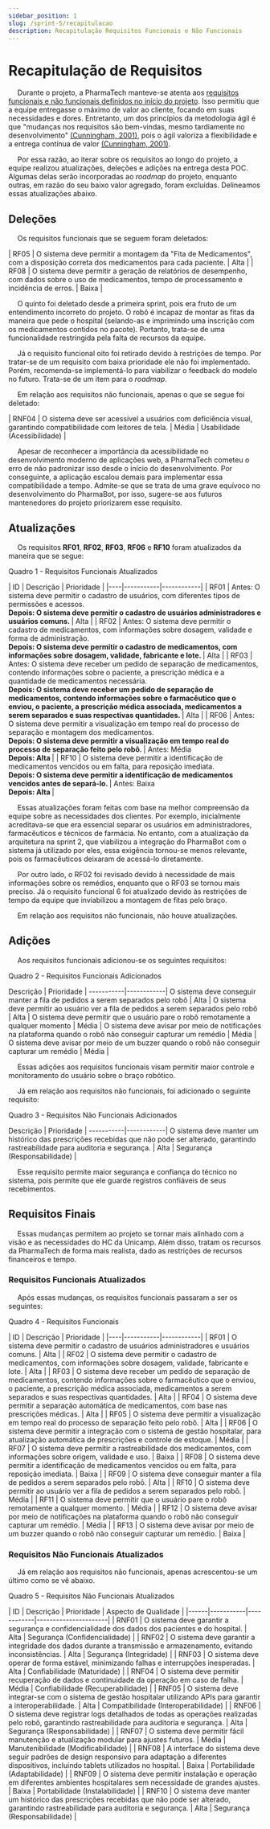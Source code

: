 ```yaml
---
sidebar_position: 1
slug: /sprint-5/recapitulacao
description: Recapitulação Requisitos Funcionais e Não Funcionais
---
```


# Recapitulação de Requisitos

&emsp; Durante o projeto, a PharmaTech manteve-se atenta aos [requisitos funcionais e não funcionais definidos no início do projeto](../Sprint-1/Arquitetura/requisitos.md). Isso permitiu que a equipe entregasse o máximo de valor ao cliente, focando em suas necessidades e dores. Entretanto, um dos princípios da metodologia ágil é que "mudanças nos requisitos são bem-vindas, mesmo tardiamente no desenvolvimento" [(Cunningham, 2001)](referencias.md), pois o ágil valoriza a flexibilidade e a entrega contínua de valor [(Cunningham, 2001)](referencias.md).

&emsp; Por essa razão, ao iterar sobre os requisitos ao longo do projeto, a equipe realizou atualizações, deleções e adições na entrega desta POC. Algumas delas serão incorporadas ao *roadmap* do projeto, enquanto outras, em razão do seu baixo valor agregado, foram excluídas. Delineamos essas atualizações abaixo.

## Deleções

&emsp; Os requisitos funcionais que se seguem foram deletados:

| RF05 | O sistema deve permitir a montagem da "Fita de Medicamentos", com a disposição correta dos medicamentos para cada paciente. | Alta |
| RF08 | O sistema deve permitir a geração de relatórios de desempenho, com dados sobre o uso de medicamentos, tempo de processamento e incidência de erros. | Baixa |

&emsp; O quinto foi deletado desde a primeira sprint, pois era fruto de um entendimento incorreto do projeto. O robô é incapaz de montar as fitas da maneira que pede o hospital (selando-as e imprimindo uma inscrição com os medicamentos contidos no pacote). Portanto, trata-se de uma funcionalidade restringida pela falta de recursos da equipe.

&emsp; Já o requisito funcional oito foi retirado devido à restrições de tempo. Por tratar-se de um requisito com baixa prioridade ele não foi implementado. Porém, recomenda-se implementá-lo para viabilizar o feedback do modelo no futuro. Trata-se de um item para o *roadmap*.

&emsp; Em relação aos requisitos não funcionais, apenas o que se segue foi deletado:

| RNF04 | O sistema deve ser acessível a usuários com deficiência visual, garantindo compatibilidade com leitores de tela. | Média | Usabilidade (Acessibilidade) |

&emsp; Apesar de reconhecer a importância da acessibilidade no desenvolvimento moderno de aplicações web, a PharmaTech cometeu o erro de não padronizar isso desde o início do desenvolvimento. Por conseguinte, a aplicação escalou demais para implementar essa compatibilidade a tempo. Admite-se que se trata de uma grave equívoco no desenvolvimento do PharmaBot, por isso, sugere-se aos futuros mantenedores do projeto priorizarem esse requisito.


## Atualizações

&emsp; Os requisitos **RF01**, **RF02**, **RF03**, **RF06** e **RF10** foram atualizados da maneira que se segue:

<p style={{textAlign: 'center'}}>Quadro 1 - Requisitos Funcionais Atualizados</p>
| ID | Descrição | Prioridade |
|----|-----------|------------|
| RF01 | Antes: O sistema deve permitir o cadastro de usuários, com diferentes tipos de permissões e acessos. <br/> <b> Depois: O sistema deve permitir o cadastro de usuários administradores e usuários comuns. </b> | Alta |
| RF02 | Antes: O sistema deve permitir o cadastro de medicamentos, com informações sobre dosagem, validade e forma de administração. <br/> <b> Depois: O sistema deve permitir o cadastro de medicamentos, com informações sobre dosagem, validade, fabricante e lote. </b> | Alta |
| RF03 | Antes: O sistema deve receber um pedido de separação de medicamentos, contendo informações sobre o paciente, a prescrição médica e a quantidade de medicamentos necessária. <br/> <b> Depois: O sistema deve receber um pedido de separação de medicamentos, contendo informações sobre o farmacêutico que o enviou, o paciente, a prescrição médica associada, medicamentos a serem separados e suas respectivas quantidades. </b> | Alta |
| RF06 | Antes: O sistema deve permitir a visualização em tempo real do processo de separação e montagem dos medicamentos. <br/> <b> Depois: O sistema deve permitir a visualização em tempo real do processo de separação feito pelo robô. </b> | Antes: Média <br/> <b> Depois: Alta </b> |
| RF10 | O sistema deve permitir a identificação de medicamentos vencidos ou em falta, para reposição imediata. <br/> <b> Depois: O sistema deve permitir a identificação de medicamentos vencidos antes de separá-lo. </b> | Antes: Baixa <br/> <b> Depois: Alta </b> |

&emsp; Essas atualizações foram feitas com base na melhor compreensão da equipe sobre as necessidades dos clientes. Por exemplo, inicialmente acreditava-se que era essencial separar os usuários em administradores, farmacêuticos e técnicos de farmácia. No entanto, com a atualização da arquitetura na sprint 2, que viabilizou a integração do PharmaBot com o sistema já utilizado por eles, essa exigência tornou-se menos relevante, pois os farmacêuticos deixaram de acessá-lo diretamente. 

&emsp; Por outro lado, o RF02 foi revisado devido à necessidade de mais informações sobre os remédios, enquanto que o RF03 se tornou mais preciso. Já o requisito funcional 6 foi atualizado devido às restrições de tempo da equipe que inviabilizou a montagem de fitas pelo braço.

&emsp; Em relação aos requisitos não funcionais, não houve atualizações.

## Adições

&emsp; Aos requisitos funcionais adicionou-se os seguintes requisitos:

<p style={{textAlign: 'center'}}>Quadro 2 - Requisitos Funcionais Adicionados</p>
Descrição | Prioridade |
-----------|------------|
O sistema deve conseguir manter a fila de pedidos a serem separados pelo robô | Alta |
O sistema deve permitir ao usuário ver a fila de pedidos a serem separados pelo robô | Alta |
O sistema deve permitir que o usuário pare o robô remotamente a qualquer momento | Média |
O sistema deve avisar por meio de notificações na plataforma quando o robô não conseguir capturar um remédio | Média |
O sistema deve avisar por meio de um buzzer quando o robô não conseguir capturar um remédio | Média |


&emsp; Essas adições aos requisitos funcionais visam permitir maior controle e monitoramento do usuário sobre o braço robótico.

&emsp; Já em relação aos requisitos não funcionais, foi adicionado o seguinte requisito:

<p style={{textAlign: 'center'}}>Quadro 3 - Requisitos Não Funcionais Adicionados</p>
Descrição | Prioridade |
-----------|------------|
O sistema deve manter um histórico das prescrições recebidas que não pode ser alterado, garantindo rastreabilidade para auditoria e segurança. | Alta | Segurança (Responsabilidade) |

&emsp; Esse requisito permite maior segurança e confiança do técnico no sistema, pois permite que ele guarde registros confiáveis de seus recebimentos.

## Requisitos Finais

&emsp; Essas mudanças permitem ao projeto se tornar mais alinhado com a visão e as necessidades do HC da Unicamp. Além disso, tratam os recursos da PharmaTech de forma mais realista, dado as restrições de recursos financeiros e tempo.

### Requisitos Funcionais Atualizados

&emsp; Após essas mudanças, os requisitos funcionais passaram a ser os seguintes:

<p style={{textAlign: 'center'}}>Quadro 4 - Requisitos Funcionais</p>
| ID | Descrição | Prioridade |
|----|-----------|------------|
| RF01 | O sistema deve permitir o cadastro de usuários administradores e usuários comuns. | Alta |
| RF02 | O sistema deve permitir o cadastro de medicamentos, com informações sobre dosagem, validade, fabricante e lote. | Alta |
| RF03 | O sistema deve receber um pedido de separação de medicamentos, contendo informações sobre o farmacêutico que o enviou, o paciente, a prescrição médica associada, medicamentos a serem separados e suas respectivas quantidades. | Alta |
| RF04 | O sistema deve permitir a separação automática de medicamentos, com base nas prescrições médicas. | Alta |
| RF05 | O sistema deve permitir a visualização em tempo real do processo de separação feito pelo robô. | Alta |
| RF06 | O sistema deve permitir a integração com o sistema de gestão hospitalar, para atualização automática de prescrições e controle de estoque. | Média |
| RF07 | O sistema deve permitir a rastreabilidade dos medicamentos, com informações sobre origem, validade e uso. | Baixa |
| RF08 | O sistema deve permitir a identificação de medicamentos vencidos ou em falta, para reposição imediata. | Baixa |
| RF09 | O sistema deve conseguir manter a fila de pedidos a serem separados pelo robô. | Alta |
| RF10 | O sistema deve permitir ao usuário ver a fila de pedidos a serem separados pelo robô. | Média |
| RF11 | O sistema deve permitir que o usuário pare o robô remotamente a qualquer momento. | Média |
| RF12 | O sistema deve avisar por meio de notificações na plataforma quando o robô não conseguir capturar um remédio. | Média |
| RF13 | O sistema deve avisar por meio de um buzzer quando o robô não conseguir capturar um remédio. | Baixa |

<!-- Lembra de arrumar a ordem, Heitor -->

### Requisitos Não Funcionais Atualizados

&emsp; Já em relação aos requisitos não funcionais, apenas acrescentou-se um último como se vê abaixo.

<p style={{textAlign: 'center'}}>Quadro 5 - Requisitos Não Funcionais Atualizados </p>
| ID   | Descrição | Prioridade | Aspecto de Qualidade |
|------|-----------|------------|----------------------|
| RNF01 | O sistema deve garantir a segurança e confidencialidade dos dados dos pacientes e do hospital. | Alta | Segurança (Confidencialidade) |
| RNF02 | O sistema deve garantir a integridade dos dados durante a transmissão e armazenamento, evitando inconsistências. | Alta | Segurança (Integridade) |
| RNF03 | O sistema deve operar de forma estável, minimizando falhas e interrupções inesperadas. | Alta | Confiabilidade (Maturidade) |
| RNF04 | O sistema deve permitir recuperação de dados e continuidade da operação em caso de falha. | Média | Confiabilidade (Recuperabilidade) |
| RNF05 | O sistema deve integrar-se com o sistema de gestão hospitalar utilizando APIs para garantir a interoperabilidade. | Alta | Compatibilidade (Interoperabilidade) |
| RNF06 | O sistema deve registrar logs detalhados de todas as operações realizadas pelo robô, garantindo rastreabilidade para auditoria e segurança. | Alta | Segurança (Responsabilidade) |
| RNF07 | O sistema deve permitir fácil manutenção e atualização modular para ajustes futuros. | Média | Manutenibilidade (Modificabilidade) |
| RNF08 | A interface do sistema deve seguir padrões de design responsivo para adaptação a diferentes dispositivos, incluindo tablets utilizados no hospital. | Baixa | Portabilidade (Adaptabilidade) |
| RNF09 | O sistema deve permitir instalação e operação em diferentes ambientes hospitalares sem necessidade de grandes ajustes. | Baixa | Portabilidade (Instalabilidade) |
| RNF10 | O sistema deve manter um histórico das prescrições recebidas que não pode ser alterado, garantindo rastreabilidade para auditoria e segurança. | Alta | Segurança (Responsabilidade) |

 
